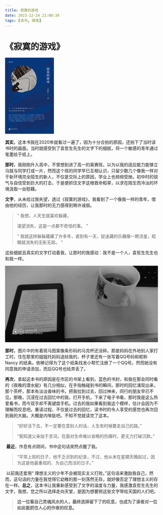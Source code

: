 ```yaml
---
title: 寂寞的游戏
date: 2023-12-24 22:00:39
tags: [读书, 随笔]
---
```


# 《寂寞的游戏》

![寂寞的游戏](/images/寂寞的游戏.jpg)	

​	**其实**，这本书我在2020年就看过一遍了，因为十分合拍的原因，还拍下了当时读书时的画面。当时就感受到了袁哲生先生的文字下的细腻，将一个敏感的青年通过笔墨绘于纸上。

​	**那时**，我刚刚升入高中，不曾想到进了高一的奥赛班，以为以我的适应能力能够立马就与同学打成一片，然而这个班的同学早已互相认识，只留少数几个像我一样对于新环境完全陌生的新人，不仅是交际上的原因，学业上也频频受挫。初中时的锐气与自信受到巨大的打击，于是便抓住文字这根救命稻草，以求在陌生而冷淡的环境汲取一丝慰藉。

​	**文字**，从未给过我失望，透过《寂寞的游戏》，我看到了一个像我一样的青年，借由他的经历，让我那时的无力感得到稍许减弱。

> “	我想，人天生就喜欢躲藏，
>
> 渴望消失，这是一点都不奇怪的事。	”
>
> “	我就这样躲躲藏藏了许多年，直到有一天，捉迷藏的乐趣像一颗流星，眨眼就消失的无影无踪。	”

​	这些细腻且真实的文字打动着我，让那时的我感动：我不是一个人，袁哲生先生也和我一样。

![2020 第一次读这本书就被吸引](/images/寂寞的游戏2.jpg)

​	**那时**，图片中的有着斑马图案像条形码的马克杯还没碎。那是妈妈在外地别人家打工时，住在那里的姐姐托妈妈送给我的，杯子里还有一张写着QQ号码和昵称 Nancy 的纸条。依稀记得为了这个纸条找发小帮忙注册了一个QQ号。然而她没有同意我的申请添加，而后QQ号也给弄丢了。

​	**再次**，拿起这本书的原因是在市区的书架上看到，蓝色的书封，和我在那会同时看的《夜晚的潜水艇》有几分相似，在手指触碰到书的瞬间，那时的回忆涌现出来，那个茶杯，那本有淡淡香味的书，把我拉到过去，回过神来，同行的朋友早已不见。那晚，沉浸在过去回忆中的我，打开手机，下来了电子书看，那时我是这么热爱看书，而今双手却不离键盘手机。过去的我如果看到我这个模样，估计会因为不理解而叹息吧。重读过程，不仅是过去的回忆，读书时的令人享受的感觉也再次回到我的大脑。大概是内啡肽吧。不知不觉就读完了这本。

> “好好活下去，不一定要在意别人的话，人生有时候要走自己的路。”
>
> “我知道父亲拙于言词，在面对生命难以省略的伤痛时，更无力打破沉默。”

​	**最近**，作息有点阴间，书中这句话突然点醒了我。

> “平常上班的日子，他不乏迟到的纪录，不过，他从未在星期天晚起过，因为这是他最重视的、为自己而活的日子。”

​	以前我还爱用“	理想主义的少年不会被现实主义打败。”这句话来激励我自己，然而，这句话的力量在我觉得它幼稚的那一刻荡然无存，就好像否定了理想主义的存在一样。**总之**，这本书让我重新感受到了文字的温度与力量，我感激袁哲生先生的文字，我想，您之所以选择走向天堂，是因为想要把这些文字带给天国的人们吧。

>  **这一位看自己灵魂风水的人，最终选择留下了的叹息，也成为了读者对一位如此能抓住人心的作者的叹息。**

